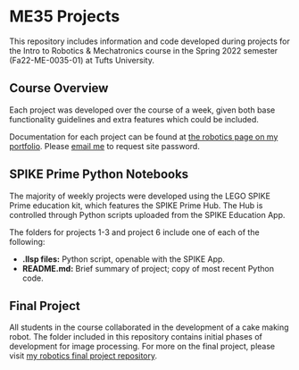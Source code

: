 # ME35 Projects #
This repository includes information and code developed during projects for the Intro to Robotics & Mechatronics course in the Spring 2022 semester (Fa22-ME-0035-01) at Tufts University.

## Course Overview ##
Each project was developed over the course of a week, given both base functionality guidelines and extra features which could be included.

Documentation for each project can be found at [the robotics page on my portfolio](https://meganjenney.wixsite.com/portfolio/robotics). Please [email me](mailto:meganjenney22@gmail.com) to request site password.

## SPIKE Prime Python Notebooks ##
The majority of weekly projects were developed using the LEGO SPIKE Prime education kit, which features the SPIKE Prime Hub. The Hub is controlled through Python scripts uploaded from the SPIKE Education App.

The folders for projects 1-3 and project 6 include one of each of the following:
- **.llsp files:** Python script, openable with the SPIKE App.
- **README.md:** Brief summary of project; copy of most recent Python code.

## Final Project ##
All students in the course collaborated in the development of a cake making robot. The folder included in this repository contains initial phases of development for image processing. For more on the final project, please visit [my robotics final project repository](https://github.com/meganjenney/roboticsFinalProject-Frosting).
